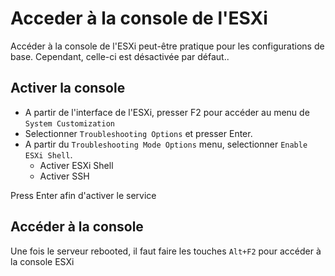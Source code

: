 # Acceder à la console de l'ESXi

Accéder à la console de l'ESXi peut-être pratique pour les
configurations de base. Cependant, celle-ci est désactivée par défaut..

## Activer la console

  * A partir de l'interface de l'ESXi, presser F2 pour accéder au menu
    de `System Customization`
  * Selectionner `Troubleshooting Options` et presser Enter.
  * A partir du `Troubleshooting Mode Options` menu, selectionner `Enable ESXi Shell`.
      * Activer ESXi Shell
      * Activer SSH

Press Enter afin d'activer le service

## Accéder à la console

Une fois le serveur rebooted, il faut faire les touches `Alt+F2` pour
accéder à la console ESXi
